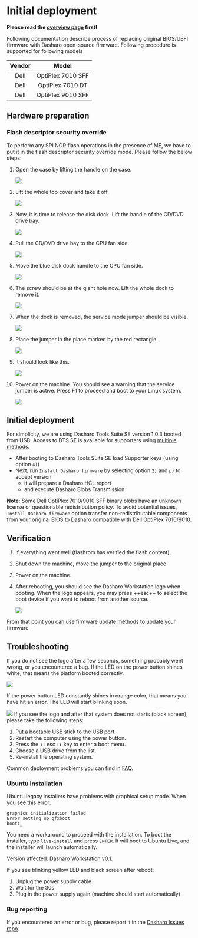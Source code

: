# Initial deployment

**Please read the [overview page](overview.md) first!**

Following documentation describe process of replacing original BIOS/UEFI
firmware with Dasharo open-source firmware. Following procedure is supported
for following models

<center>

| Vendor | Model |
:-------:|:-----:|
|Dell    | OptiPlex 7010 SFF |
|Dell    | OptiPlex 7010 DT |
|Dell    | OptiPlex 9010 SFF |

</center>

## Hardware preparation

### Flash descriptor security override

To perform any SPI NOR flash operations in the presence of ME, we have to put
it in the flash descriptor security override mode. Please follow the below
steps:

1. Open the case by lifting the handle on the case.

    ![](../../images/case_open1.jpg)

1. Lift the whole top cover and take it off.

    ![](../../images/case_open2.jpg)

1. Now, it is time to release the disk dock. Lift the handle of the CD/DVD drive
   bay.

    ![](../../images/disk_dock_open1.jpg)

1. Pull the CD/DVD drive bay to the CPU fan side.

    ![](../../images/disk_dock_open2.jpg)

1. Move the blue disk dock handle to the CPU fan side.

    ![](../../images/disk_dock_open3.jpg)

1. The screw should be at the giant hole now. Lift the whole dock to
   remove it.

    ![](../../images/disk_dock_open4.jpg)

1. When the dock is removed, the service mode jumper should be visible.

    ![](../../images/overview_service_jumper.jpg)

1. Place the jumper in the place marked by the red rectangle.

    ![](../../images/service_jumper_header.jpg)

1. It should look like this.

    ![](../../images/service_jumper.jpeg)

1. Power on the machine. You should see a warning that the service jumper is
active. Press F1 to proceed and boot to your Linux system.

    ![](../../images/service_mode_warn.jpg)

## Initial deployment

For simplicity, we are using Dasharo Tools Suite SE version 1.0.3 booted from
USB. Access to DTS SE is available for supporters using [multiple
methods](../../osf-trivia-list/dts/#how-to-get-dasharo-tools-suite-supporters-edition).

* After booting to Dasharo Tools Suite SE load Supporter keys (using option `4)`)
* Next, run `Install Dasharo firmware` by selecting option `2)` and `p)` to
  accept version
    - it will prepare a Dasharo HCL report
    - and execute Dasharo Blobs Transmission

**Note**: Some Dell OptiPlex 7010/9010 SFF binary blobs have an unknown
license or questionable redistribution policy. To avoid potential issues,
`Install Dasharo firmware` option transfer non-redistributable components from
your original BIOS to Dasharo compatible with Dell OptiPlex 7010/9010.

## Verification

1. If everything went well (flashrom has verified the flash content),
1. Shut down the machine, move the jumper to the original place
1. Power on the machine.
1. After rebooting, you should see the Dasharo Workstation logo when booting.
   When the logo appears, you may press ++esc++ to select the boot device if
   you want to reboot from another source.

   ![](../../images/dasharo-black.jpg)

From that point you can use [firmware update](../firmware-update) methods to
update your firmware.

## Troubleshooting

If you do not see the logo after a few seconds, something probably went wrong,
or you encountered a bug. If the LED on the power button shines white, that
means the platform booted correctly.

![](../../images/white_led.jpg)

If the power button LED constantly shines in orange color, that means you have
hit an error. The LED will start blinking soon.

![](../../images/orange_led.jpg)
If you see the logo and after that system does not starts (black screen), please
take the following steps:

1. Put a bootable USB stick to the USB port.
1. Restart the computer using the power button.
1. Press the ++esc++ key to enter a boot menu.
1. Choose a USB drive from the list.
1. Re-install the operating system.

Common deployment problems you can find in [FAQ](../../osf-trivia-list/deployment.md).

### Ubuntu installation

Ubuntu legacy installers have problems with graphical setup mode. When you see
this error:

``` console
graphics initialization failed
Error setting up gfxboot
boot:_
```

You need a workaround to proceed with the installation. To boot the installer,
type `live-install` and press `ENTER`. It will boot to Ubuntu Live, and the
installer will launch automatically.

Version affected: Dasharo Workstation v0.1.

If you see blinking yellow LED and black screen after reboot:
1. Unplug the power supply cable
2. Wait for the 30s
3. Plug in the power supply again (machine should start automatically)

### Bug reporting

If you encountered an error or bug, please report it in the [Dasharo Issues repo](https://github.com/Dasharo/dasharo-issues/issues).
